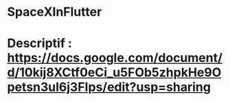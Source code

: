 # SpaceXInFlutter

# Descriptif : https://docs.google.com/document/d/10kij8XCtf0eCi_u5FOb5zhpkHe9Opetsn3ul6j3FIps/edit?usp=sharing
